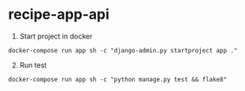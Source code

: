 # recipe-app-api

1. Start project in docker
```
docker-compose run app sh -c "django-admin.py startproject app ."
```

2. Run test
```
docker-compose run app sh -c "python manage.py test && flake8"
```